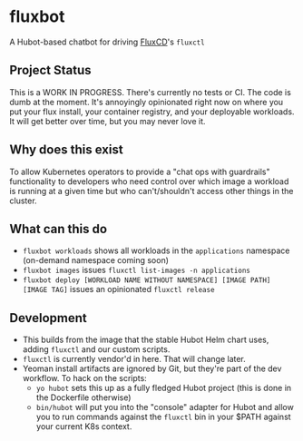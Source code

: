 # fluxbot
A Hubot-based chatbot for driving [FluxCD](https://fluxcd.io)'s `fluxctl`

## Project Status
This is a WORK IN PROGRESS. There's currently no tests or CI. The code is dumb at the moment. It's annoyingly opinionated right now on where you put your flux install, your container registry, and your deployable workloads. It will get better over time, but you may never love it.

## Why does this exist
To allow Kubernetes operators to provide a "chat ops with guardrails" functionality to developers who need control over which image a workload is running at a given time but who can't/shouldn't access other things in the cluster.

## What can this do

* `fluxbot workloads` shows all workloads in the `applications` namespace (on-demand namespace coming soon)
* `fluxbot images` issues `fluxctl list-images -n applications`
* `fluxbot deploy [WORKLOAD NAME WITHOUT NAMESPACE] [IMAGE PATH] [IMAGE TAG]` issues an opinionated `fluxctl release`

## Development
* This builds from the image that the stable Hubot Helm chart uses, adding `fluxctl` and our custom scripts.
* `fluxctl` is currently vendor'd in here. That will change later.
* Yeoman install artifacts are ignored by Git, but they're part of the dev workflow. To hack on the scripts:
	* `yo hubot` sets this up as a fully fledged Hubot project (this is done in the Dockerfile otherwise)	
	* `bin/hubot` will put you into the "console" adapter for Hubot and allow you to run commands against the `fluxctl` bin in your $PATH against your current K8s context.


